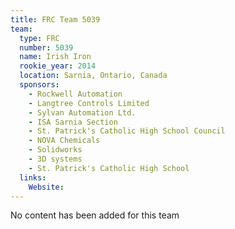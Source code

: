 ```yaml
---
title: FRC Team 5039
team:
  type: FRC
  number: 5039
  name: Irish Iron
  rookie_year: 2014
  location: Sarnia, Ontario, Canada
  sponsors:
    - Rockwell Automation
    - Langtree Controls Limited
    - Sylvan Automation Ltd.
    - ISA Sarnia Section
    - St. Patrick's Catholic High School Council
    - NOVA Chemicals
    - Solidworks
    - 3D systems
    - St. Patrick's Catholic High School
  links:
    Website: 
---
```

No content has been added for this team